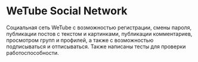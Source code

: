 # WeTube Social Network
Социальная сеть WeTube с возможностью регистрации, смены пароля, публикации постов с текстом и картинками, публикации комментариев, просмотром групп и профилей, а также с возможностью подписываться и отписываться. Также написаны тесты для проверки работоспособности.
